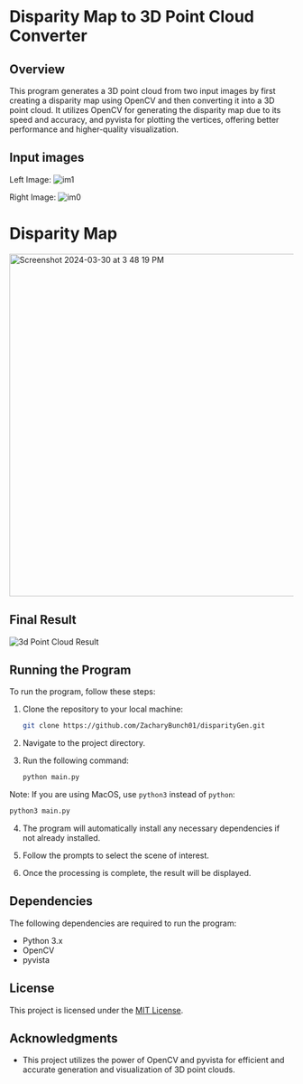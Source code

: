 # Disparity Map to 3D Point Cloud Converter

## Overview

This program generates a 3D point cloud from two input images by first creating a disparity map using OpenCV and then converting it into a 3D point cloud. It utilizes OpenCV for generating the disparity map due to its speed and accuracy, and pyvista for plotting the vertices, offering better performance and higher-quality visualization.

## Input images

Left Image: 
![im1](https://github.com/ZacharyBunch01/disparityGen/assets/126414937/8bbe72d2-7ca9-43c1-bd07-70e5024d972f)

Right Image:
![im0](https://github.com/ZacharyBunch01/disparityGen/assets/126414937/473fe8a8-c79d-4066-a7cb-391bf8fae14b)

# Disparity Map

<img width="606" alt="Screenshot 2024-03-30 at 3 48 19 PM" src="https://github.com/ZacharyBunch01/disparityGen/assets/126414937/ef25d905-ebb9-4745-8698-eb679b2768db">

## Final Result

![3d Point Cloud Result](https://github.com/ZacharyBunch01/disparityGen/assets/126414937/ae4d38f4-8355-43a2-970f-12f6f367a302)

## Running the Program

To run the program, follow these steps:

1. Clone the repository to your local machine:
   ```bash
   git clone https://github.com/ZacharyBunch01/disparityGen.git

3. Navigate to the project directory.

4. Run the following command:
   ```bash
   python main.py

Note: If you are using MacOS, use `python3` instead of `python`:
   ```bash
   python3 main.py
```

4. The program will automatically install any necessary dependencies if not already installed.

5. Follow the prompts to select the scene of interest.

6. Once the processing is complete, the result will be displayed.

## Dependencies

The following dependencies are required to run the program:

- Python 3.x
- OpenCV
- pyvista

## License

This project is licensed under the [MIT License](LICENSE).

## Acknowledgments

- This project utilizes the power of OpenCV and pyvista for efficient and accurate generation and visualization of 3D point clouds.



